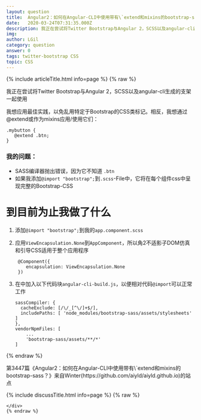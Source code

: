 ```yaml
---
layout: question
title:  Angular2：如何在Angular-CLI中使用带有\`extend和mixins的bootstrap-sass？
date:   2020-03-24T07:31:35.000Z
description: 我正在尝试将Twitter Bootstrap与Angular 2，SCSS以及angular-cli生成的支架一起使用我想应用最佳实践，以免乱用特定...
img: 
author: LGil
category: question
answer: 0
tags: twitter-bootstrap CSS
topic: CSS
---
```

<div class="article-root">
  <div class="article">
    {% include articleTitle.html info=page %}
    {% raw %}
    <div class="article-content"><p><font style="vertical-align: inherit;"><font style="vertical-align: inherit;">我正在尝试将Twitter Bootstrap与Angular 2，SCSS以及angular-cli生成的支架一起使用</font></font></p>

<p><font style="vertical-align: inherit;"><font style="vertical-align: inherit;">我想应用最佳实践，以免乱用特定于Bootstrap的CSS类标记。</font><font style="vertical-align: inherit;">相反，我想通过@extend或作为mixins应用/使用它们：</font></font></p>

<pre><code>.mybutton {<font></font>
   @extend .btn;<font></font>
}<font></font>
</code></pre>

<h3><font style="vertical-align: inherit;"><font style="vertical-align: inherit;">我的问题：</font></font></h3>

<ul>
<li><font style="vertical-align: inherit;"><font style="vertical-align: inherit;">SASS编译器抛出错误，因为它不知道  </font></font><code>.btn</code></li>
<li><font style="vertical-align: inherit;"><font style="vertical-align: inherit;">如果我添加</font></font><code>@import "bootstrap";</code><font style="vertical-align: inherit;"><font style="vertical-align: inherit;">到</font></font><code>.scss</code><font style="vertical-align: inherit;"><font style="vertical-align: inherit;">-File中，它将在每个组件css中呈现完整的Bootstrap-CSS</font></font></li>
</ul>

<h1><font style="vertical-align: inherit;"><font style="vertical-align: inherit;">到目前为止我做了什么</font></font></h1>

<ol>
<li><font style="vertical-align: inherit;"><font style="vertical-align: inherit;">添加</font></font><code>@import "bootstrap";</code><font style="vertical-align: inherit;"><font style="vertical-align: inherit;">到我的</font></font><code>app.component.scss</code></li>
<li><p><font style="vertical-align: inherit;"><font style="vertical-align: inherit;">应用</font></font><code>ViewEncapsulation.None</code><font style="vertical-align: inherit;"><font style="vertical-align: inherit;">到</font></font><code>AppComponent</code><font style="vertical-align: inherit;"><font style="vertical-align: inherit;">，所以角2不适影子DOM仿真和引导CSS适用于整个应用程序</font></font></p>

<pre><code> @Component({<font></font>
    encapsulation: ViewEncapsulation.None<font></font>
 })<font></font>
</code></pre></li>
<li><p><font style="vertical-align: inherit;"><font style="vertical-align: inherit;">在中加入以下代码块</font></font><code>angular-cli-build.js</code><font style="vertical-align: inherit;"><font style="vertical-align: inherit;">，以便相对代码</font></font><code>@import</code><font style="vertical-align: inherit;"><font style="vertical-align: inherit;">可以正常工作</font></font></p>

<pre><code>sassCompiler: {<font></font>
  cacheExclude: [/\/_[^\/]+$/],<font></font>
  includePaths: [ 'node_modules/bootstrap-sass/assets/stylesheets' ]<font></font>
},<font></font>
vendorNpmFiles: [<font></font>
    ...<font></font>
    'bootstrap-sass/assets/**/*'           <font></font>
]<font></font>
</code></pre></li>
</ol></div>
    {% endraw %}
  </div>
  <p class="winter_mark">第3447篇《Angular2：如何在Angular-CLI中使用带有\`extend和mixins的bootstrap-sass？》来自Winter(https://github.com/aiyld/aiyld.github.io)的站点</p>
  <div class="discuss-wrapper">
    {% include discussTitle.html info=page %}
    {% raw %}
    <div class="discuss-list">
    
    </div>
    {% endraw %}
  </div>
<div>
